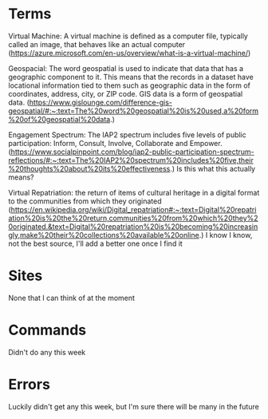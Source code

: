 # Terms 
  Virtual Machine: A virtual machine is defined as a computer file, typically called an image, that behaves like an actual computer (https://azure.microsoft.com/en-us/overview/what-is-a-virtual-machine/)
 
 Geospacial: The word geospatial is used to indicate that data that has a geographic component to it. This means that the records in a dataset have locational information tied to them such as geographic data in the form of coordinates, address, city, or ZIP code. GIS data is a form of geospatial data. (https://www.gislounge.com/difference-gis-geospatial/#:~:text=The%20word%20geospatial%20is%20used,a%20form%20of%20geospatial%20data.)
  
  Engagement Spectrum: The IAP2 spectrum includes five levels of public participation: Inform, Consult, Involve, Collaborate and Empower. (https://www.socialpinpoint.com/blog/iap2-public-participation-spectrum-reflections/#:~:text=The%20IAP2%20spectrum%20includes%20five,their%20thoughts%20about%20its%20effectiveness.)
    Is this what this actually means?
   
   Virtual  Repatriation: the return of items of cultural heritage in a digital format to the communities from which they originated (https://en.wikipedia.org/wiki/Digital_repatriation#:~:text=Digital%20repatriation%20is%20the%20return,communities%20from%20which%20they%20originated.&text=Digital%20repatriation%20is%20becoming%20increasingly,make%20their%20collections%20available%20online.) I know I know, not the best source, I'll add a better one once I find it

# Sites
  None that I can think of at the moment

# Commands
  Didn't do any this week

# Errors
  Luckily didn't get any this week, but I'm sure there will be many in the future
